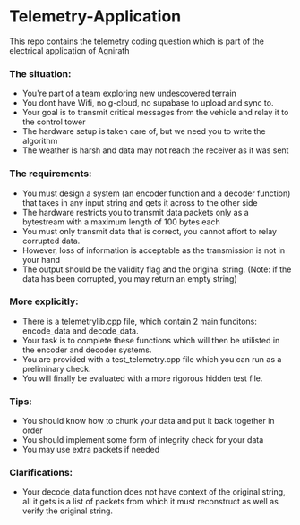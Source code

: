 # Telemetry-Application
This repo contains the telemetry coding question which is part of the electrical application of Agnirath

### The situation:
- You're part of a team exploring new undescovered terrain
- You dont have Wifi, no g-cloud, no supabase to upload and sync to.
- Your goal is to transmit critical messages from the vehicle and relay it to the control tower
- The hardware setup is taken care of, but we need you to write the algorithm
- The weather is harsh and data may not reach the receiver as it was sent

### The requirements:
- You must design a system (an encoder function and a decoder function) that takes in any input string and gets it across to the other side
- The hardware restricts you to transmit data packets only as a bytestream with a maximum length of 100 bytes each
- You must only transmit data that is correct, you cannot affort to relay corrupted data.
- However, loss of information is acceptable as the transmission is not in your hand
- The output should be the validity flag and the original string. (Note: if the data has been corrupted, you may return an empty string)

### More explicitly:
- There is a telemetrylib.cpp file, which contain 2 main funcitons: encode_data and decode_data.
- Your task is to complete these functions which will then be utilisted in the encoder and decoder systems.
- You are provided with a test_telemetry.cpp file which you can run as a preliminary check.
- You will finally be evaluated with a more rigorous hidden test file. 

### Tips:
- You should know how to chunk your data and put it back together in order
- You should implement some form of integrity check for your data
- You may use extra packets if needed

### Clarifications:
- Your decode_data function does not have context of the original string, all it gets is a list of packets from which it must reconstruct as well as verify the original string.